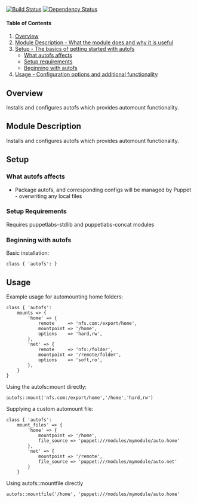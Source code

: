 [![Build Status](https://travis-ci.org/Yuav/puppet-autofs.svg?branch=master)](https://travis-ci.org/Yuav/puppet-autofs)
[![Dependency Status](https://gemnasium.com/Yuav/puppet-autofs.png)](http://gemnasium.com/Yuav/puppet-autofs)

#### Table of Contents

1. [Overview](#overview)
2. [Module Description - What the module does and why it is useful](#module-description)
3. [Setup - The basics of getting started with autofs](#setup)
    * [What autofs affects](#what-autofs-affects)
    * [Setup requirements](#setup-requirements)
    * [Beginning with autofs](#beginning-with-autofs)
4. [Usage - Configuration options and additional functionality](#usage)

## Overview

Installs and configures autofs which provides automount functionality.

## Module Description

Installs and configures autofs which provides automount functionality.

## Setup

### What autofs affects

* Package autofs, and corresponding configs will be managed by Puppet - overwriting any local files

### Setup Requirements

Requires puppetlabs-stdlib and puppetlabs-concat modules

### Beginning with autofs

Basic installation:

    class { 'autofs': }

## Usage

Example usage for automounting home folders:

    class { 'autofs':
        mounts => {
            'home' => {
                remote     => 'nfs.com:/export/home',
                mountpoint => '/home',
                options    => 'hard,rw',
            },
            'net' => {
                remote     => 'nfs:/folder',
                mountpoint => '/remote/folder',
                options    => 'soft,ro',
            },
        }
    }

Using the autofs::mount directly:

    autofs::mount('nfs.com:/export/home','/home','hard,rw')

Supplying a custom automount file:

    class { 'autofs':
        mount_files' => {
            'home' => {
                mountpoint => '/home',
                file_source => 'puppet:///modules/mymodule/auto.home'
            },
            'net' => {
                mountpoint => '/remote',
                file_source => 'puppet:///modules/mymodule/auto.net'
            }
        }

Using autofs::mountfile directly

    autofs::mountfile('/home', 'puppet:///modules/mymodule/auto.home'
